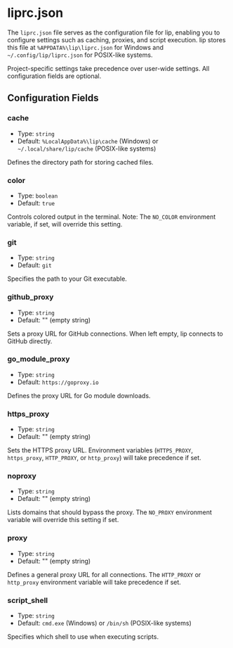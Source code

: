 # liprc.json

The `liprc.json` file serves as the configuration file for lip, enabling you to configure settings such as caching, proxies, and script execution. lip stores this file at `%APPDATA%\lip\liprc.json` for Windows and `~/.config/lip/liprc.json` for POSIX-like systems.

Project-specific settings take precedence over user-wide settings. All configuration fields are optional.

## Configuration Fields

### cache

- Type: `string`
- Default: `%LocalAppData%\lip\cache` (Windows) or `~/.local/share/lip/cache` (POSIX-like systems)

Defines the directory path for storing cached files.

### color

- Type: `boolean`
- Default: `true`

Controls colored output in the terminal. Note: The `NO_COLOR` environment variable, if set, will override this setting.

### git

- Type: `string`
- Default: `git`

Specifies the path to your Git executable.

### github_proxy

- Type: `string`
- Default: "" (empty string)

Sets a proxy URL for GitHub connections. When left empty, lip connects to GitHub directly.

### go_module_proxy

- Type: `string`
- Default: `https://goproxy.io`

Defines the proxy URL for Go module downloads.

### https_proxy

- Type: `string`
- Default: "" (empty string)

Sets the HTTPS proxy URL. Environment variables (`HTTPS_PROXY`, `https_proxy`, `HTTP_PROXY`, or `http_proxy`) will take precedence if set.

### noproxy

- Type: `string`
- Default: "" (empty string)

Lists domains that should bypass the proxy. The `NO_PROXY` environment variable will override this setting if set.

### proxy

- Type: `string`
- Default: "" (empty string)

Defines a general proxy URL for all connections. The `HTTP_PROXY` or `http_proxy` environment variable will take precedence if set.

### script_shell

- Type: `string`
- Default: `cmd.exe` (Windows) or `/bin/sh` (POSIX-like systems)

Specifies which shell to use when executing scripts.
